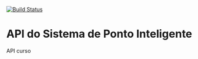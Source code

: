 [![Build Status](https://travis-ci.org/GsyOps/poi.svg?branch=master)](https://travis-ci.org/GsyOps/poi)
# API do Sistema de Ponto Inteligente
API curso 
